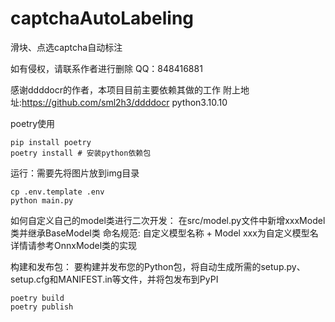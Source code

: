 # captchaAutoLabeling
滑块、点选captcha自动标注

如有侵权，请联系作者进行删除 QQ：848416881

感谢ddddocr的作者，本项目目前主要依赖其做的工作
附上地址:https://github.com/sml2h3/ddddocr
python3.10.10

poetry使用
```
pip install poetry
poetry install # 安装python依赖包

```
运行：需要先将图片放到img目录
```
cp .env.template .env
python main.py
```

如何自定义自己的model类进行二次开发：
在src/model.py文件中新增xxxModel类并继承BaseModel类
命名规范: 自定义模型名称 + Model
xxx为自定义模型名
详情请参考OnnxModel类的实现


构建和发布包：
要构建并发布您的Python包，将自动生成所需的setup.py、setup.cfg和MANIFEST.in等文件，并将包发布到PyPI
```
poetry build
poetry publish
```
